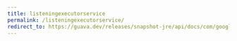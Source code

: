 ```yaml
---
title: listeningexecutorservice
permalink: /listeningexecutorservice/
redirect_to: https://guava.dev/releases/snapshot-jre/api/docs/com/google/common/util/concurrent/ListeningExecutorService.html
---
```

